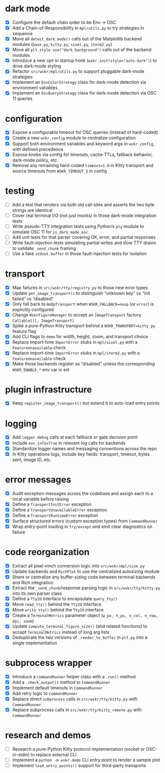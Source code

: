 # dark mode

* [x] Configure the default chain order to be Env → OSC
* [x] Add a Chain-of-Responsibility in `mpl/utils.py` to try strategies in sequence
* [x] Move all `detect_dark_mode()` calls out of the Matplotlib backend modules (`base.py`, `kitty.py`, `sixel.py`, `iterm2.py`)
* [x] Move all `plt.style.use("dark_background")` calls out of the backend modules
* [x] Introduce a new opt-in startup hook (`wskr.init(style="auto-dark")`) to drive dark-mode styling
* [x] Refactor `src/wskr/mpl/utils.py` to support pluggable dark-mode strategies
* [x] Implement an `EnvColorStrategy` class for dark-mode detection via environment variables
* [x] Implement an `OscQueryStrategy` class for dark-mode detection via OSC 11 queries

# configuration

* [x] Expose a configurable timeout for OSC queries (instead of hard-coded)
* [x] Create a new `wskr.config` module to centralize configuration
* [x] Support both environment variables and keyword args in `wskr.config`, with defined precedence
* [x] Expose knobs via config for timeouts, cache TTLs, fallback behavior, dark-mode policy, etc.
* [x] Remove any remaining hard-coded `timeout=1.0` in Kitty transport and source timeouts from `WSKR_TIMEOUT_S` in config

# testing

* [ ] Add a test that renders via both old call sites and asserts the two byte strings are identical
* [ ] Cover real terminal I/O (not just mocks) in those dark-mode integration tests
* [ ] Write pseudo-TTY integration tests using Python’s `pty` module to simulate OSC 11 for `is_dark_mode_osc`
* [ ] Add unit tests for that parser covering OK, error, and partial responses
* [ ] Write fault-injection tests simulating partial writes and slow TTY drains to validate `_send_chunk` framing
* [ ] Use a fake `stdout.buffer` in those fault-injection tests for isolation

# transport

* [x] Map failures in `src/wskr/tty/registry.py` to those new error types
* [x] Update `get_image_transport()` to distinguish “unknown key” vs “init failed” vs “disabled”
* [x] Only fall back to `NoOpTransport` when `WSKR_FALLBACK=noop` (or `error`) is explicitly configured
* [x] Change `WskrFigureManager` to accept an `ImageTransport` factory `Callable[[], ImageTransport]`
* [x] Spike a pure-Python Kitty transport behind a `WSKR_TRANSPORT=kitty_py` feature flag
* [x] Add CLI flags to `demo` for width, height, zoom, and transport choice
* [x] Replace import-time `ImportError` stubs in `mpl/sixel.py` with a `FeatureUnavailable` check
* [x] Replace import-time `ImportError` stubs in `mpl/iterm2.py` with a `FeatureUnavailable` check
* [x] Make those backends register as “disabled” unless the corresponding `WSKR_ENABLE_*` env var is set

# plugin infrastructure

* [x] Keep `register_image_transport()` but extend it to auto-load entry points

# logging

* [x] Add `logger.debug` calls at each fallback or gate decision point
* [x] Include `exc_info=True` in relevant log calls for backends
* [x] Standardize logger names and messaging conventions across the repo
* [x] In Kitty operations logs, include key fields: transport, timeout, bytes sent, image ID, etc.

# error messages

* [x] Audit exception messages across the codebase and assign each to a local variable before raising
* [x] Define a `TransportInitError` exception
* [x] Define a `TransportUnavailableError` exception
* [x] Define a `TransportRuntimeError` exception
* [x] Surface structured errors (custom exception types) from `CommandRunner`
* [x] Wrap entry-point loading in `try/except` and emit clear diagnostics on failure

# code reorganization

* [x] Extract all pixel→inch conversion logic into `src/wskr/mpl/size.py`
* [x] Update backends and `RichPlot` to use the centralized autosizing module
* [x] Share or centralize any buffer-sizing code between terminal backends and Rich integration
* [x] Extract the `_send_chunk`/response parsing logic in `src/wskr/tty/kitty.py` into its own parser class
* [x] Define a `TtyIO` interface to encapsulate `query_tty()`
* [x] Move `read_tty()` behind the `TtyIO` interface
* [x] Move `write_tty()` behind the `TtyIO` interface
* [x] Create a `TerminalMetrics` parameter object (`w_px, h_px, n_col, n_row, dpi, zoom`)
* [x] Update `compute_terminal_figure_size()` (and related functions) to accept `TerminalMetrics` instead of long arg lists
* [x] Deduplicate the two versions of `_render_to_buffer` in `plt.py` into a single implementation

# subprocess wrapper

* [x] Introduce a `CommandRunner` helper class with a `.run()` method
* [x] Add a `.check_output()` method to `CommandRunner`
* [x] Implement default timeouts in `CommandRunner`
* [x] Add retry logic to `CommandRunner`
* [x] Replace direct `subprocess` calls in `src/wskr/tty/kitty.py` with `CommandRunner`
* [x] Replace subprocess calls in `src/wskr/tty/kitty_remote.py` with `CommandRunner`

# research and demos

* [ ] Research a pure-Python Kitty protocol implementation (socket or OSC-in-stdin) to replace external CLI
* [ ] Implement a `python -m wskr.demo` CLI entry point to render a sample plot
* [ ] Implement `load_entry_points()` support for third-party transports
